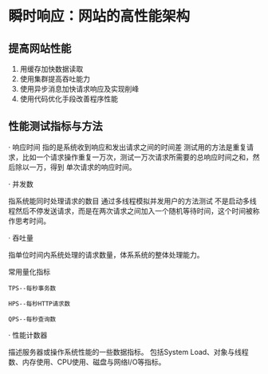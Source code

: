 # 瞬时响应：网站的高性能架构
## 提高网站性能
1. 用缓存加快数据读取
2. 使用集群提高吞吐能力
3. 使用异步消息加快请求响应及实现削峰
4. 使用代码优化手段改善程序性能

## 性能测试指标与方法

· 响应时间
指的是系统收到响应和发出请求之间的时间差
测试用的方法是重复请求，比如一个请求操作重复一万次，测试一万次请求所需要的总响应时间之和，然后除以一万，得到
单次请求的响应时间。

· 并发数

指系统能同时处理请求的数目
通过多线程模拟并发用户的方法测试
不是启动多线程然后不停发送请求，而是在两次请求之间加入一个随机等待时间，这个时间被称作思考时间。


· 吞吐量

指单位时间内系统处理的请求数量，体系系统的整体处理能力。

常用量化指标
```text
TPS--每秒事务数

HPS--每秒HTTP请求数

QPS--每秒查询数
```

· 性能计数器

描述服务器或操作系统性能的一些数据指标。
包括System Load、对象与线程数、内存使用、CPU使用、磁盘与网络I/O等指标。



